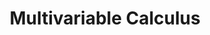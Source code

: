 ---
title: "Multivariable Calculus"
showDate: false
draft: false
tags: ["classic","poem"]
link: "https://www.amazon.com/Multivariable-Calculus-Ron-Larson/dp/1285060296/ref=sr_1_2?ie=UTF8&qid=1534835148&sr=8-2&keywords=multivariate+calculus"
target: "_blank"
read: "R"
---